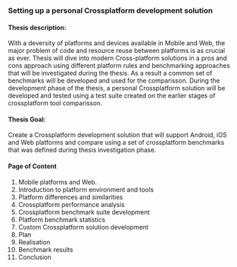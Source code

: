 ### Setting up a personal Crossplatform development solution

#### Thesis description:
With a deversity of platforms and devices available in Mobile and Web, the major problem of code and resource reuse between platforms is as crucial as ever. Thesis will dive into modern Cross-platform solutions in a pros and cons approach using different platform rules and benchmarking approaches that will be investigated during the thesis. As a result a common set of benchmarks will be developed and used for the comparisson. During the development phase of the thesis, a personal Crossplatform solution will be developed and tested using a test suite created on the earlier stages of crossplatform tool comparisson.  

#### Thesis Goal:
Create a Crossplatform development solution that will support Android, iOS and Web platforms and compare using a set of crossplatform benchmarks that was defined during thesis investigation phase.

#### Page of Content
1. Mobile platforms and Web. 
  1. Introduction to platform environment and tools
  2. Platform differences and similarities
2. Crossplatform performance analysis
  1. Crossplatform benchmark suite development
  2. Platform benchmark statistics
3. Custom Crossplatform solution development
  1. Plan
  2. Realisation
  3. Benchmark results
4. Conclusion
